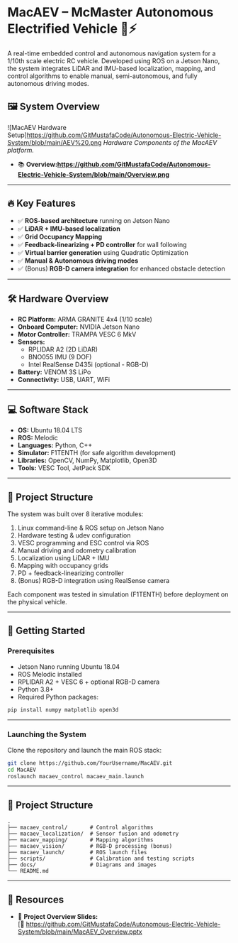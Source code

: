 # MacAEV – McMaster Autonomous Electrified Vehicle 🚗⚡

A real-time embedded control and autonomous navigation system for a 1/10th scale electric RC vehicle. Developed using ROS on a Jetson Nano, the system integrates LiDAR and IMU-based localization, mapping, and control algorithms to enable manual, semi-autonomous, and fully autonomous driving modes.

## 🖼️ System Overview

![MacAEV Hardware Setup]https://github.com/GitMustafaCode/Autonomous-Electric-Vehicle-System/blob/main/AEV%20.png
*Hardware Components of the MacAEV platform.*

- 📚 **Overview:https://github.com/GitMustafaCode/Autonomous-Electric-Vehicle-System/blob/main/Overview.png**  
---

## 🔥 Key Features

- ✅ **ROS-based architecture** running on Jetson Nano
- ✅ **LiDAR + IMU-based localization**
- ✅ **Grid Occupancy Mapping**
- ✅ **Feedback-linearizing + PD controller** for wall following
- ✅ **Virtual barrier generation** using Quadratic Optimization
- ✅ **Manual & Autonomous driving modes**
- ✅ (Bonus) **RGB-D camera integration** for enhanced obstacle detection

---

## 🛠️ Hardware Overview

- **RC Platform:** ARMA GRANITE 4x4 (1/10 scale)
- **Onboard Computer:** NVIDIA Jetson Nano
- **Motor Controller:** TRAMPA VESC 6 MkV
- **Sensors:**
  - RPLIDAR A2 (2D LiDAR)
  - BNO055 IMU (9 DOF)
  - Intel RealSense D435i (optional - RGB-D)
- **Battery:** VENOM 3S LiPo
- **Connectivity:** USB, UART, WiFi

---

## 💻 Software Stack

- **OS:** Ubuntu 18.04 LTS
- **ROS:** Melodic
- **Languages:** Python, C++
- **Simulator:** F1TENTH (for safe algorithm development)
- **Libraries:** OpenCV, NumPy, Matplotlib, Open3D
- **Tools:** VESC Tool, JetPack SDK

---

## 🧠 Project Structure

The system was built over 8 iterative modules:

1. Linux command-line & ROS setup on Jetson Nano  
2. Hardware testing & udev configuration  
3. VESC programming and ESC control via ROS  
4. Manual driving and odometry calibration  
5. Localization using LiDAR + IMU  
6. Mapping with occupancy grids  
7. PD + feedback-linearizing controller  
8. (Bonus) RGB-D integration using RealSense camera  

Each component was tested in simulation (F1TENTH) before deployment on the physical vehicle.

---

## 🚀 Getting Started

### Prerequisites

- Jetson Nano running Ubuntu 18.04
- ROS Melodic installed
- RPLIDAR A2 + VESC 6 + optional RGB-D camera
- Python 3.8+
- Required Python packages:

```bash
pip install numpy matplotlib open3d
```

---

### Launching the System

Clone the repository and launch the main ROS stack:

```bash
git clone https://github.com/YourUsername/MacAEV.git
cd MacAEV
roslaunch macaev_control macaev_main.launch
```

---

## 📁 Project Structure

```
.
├── macaev_control/       # Control algorithms
├── macaev_localization/  # Sensor fusion and odometry
├── macaev_mapping/       # Mapping algorithms
├── macaev_vision/        # RGB-D processing (bonus)
├── macaev_launch/        # ROS launch files
├── scripts/              # Calibration and testing scripts
├── docs/                 # Diagrams and images
└── README.md
```

---

## 📄 Resources

- 🧠 **Project Overview Slides:**  
  [📎 https://github.com/GitMustafaCode/Autonomous-Electric-Vehicle-System/blob/main/MacAEV_Overview.pptx


